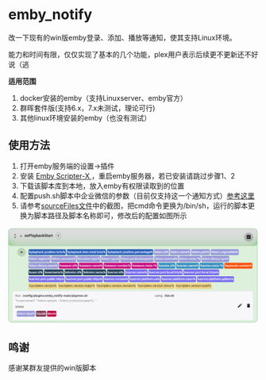 # emby_notify
改一下现有的win版emby登录、添加、播放等通知，使其支持Linux环境。

能力和时间有限，仅仅实现了基本的几个功能，plex用户表示后续更不更新还不好说（逃

**适用范围**

1. docker安装的emby（支持Linuxserver、emby官方）
2. 群晖套件版(支持6.x，7.x未测试，理论可行)
3. 其他linux环境安装的emby（也没有测试）

## 使用方法

1. 打开emby服务端的设置->插件
2. 安装 [Emby Scripter-X ](https://github.com/AnthonyMusgrove/Emby-ScripterX "Emby Scripter-X ") ，重启emby服务器，若已安装请跳过步骤1、2
3. 下载该脚本库到本地，放入emby有权限读取到的位置
3. 配置push.sh脚本中企业微信的参数（目前仅支持这一个通知方式）[参考这里](http://note.youdao.com/s/HMiudGkb "参考这里")
3. 请参考[sourceFiles文件](https://github.com/Qliangw/emby_notify/tree/main/sourceFiles "sourceFiles文件")中的截图，把cmd命令更换为/bin/sh，运行的脚本更换为脚本路径及脚本名称即可，修改后的配置如图所示

![](https://raw.githubusercontent.com/Qliangw/emby_notify/main/pic/demo.png)

## 鸣谢

感谢某群友提供的win版脚本
